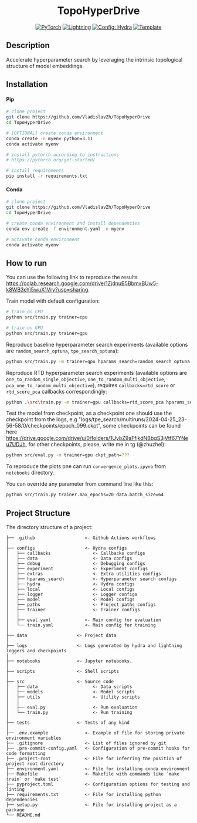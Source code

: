 <div align="center">

# TopoHyperDrive

<a href="https://pytorch.org/get-started/locally/"><img alt="PyTorch" src="https://img.shields.io/badge/PyTorch-ee4c2c?logo=pytorch&logoColor=white"></a>
<a href="https://pytorchlightning.ai/"><img alt="Lightning" src="https://img.shields.io/badge/-Lightning-792ee5?logo=pytorchlightning&logoColor=white"></a>
<a href="https://hydra.cc/"><img alt="Config: Hydra" src="https://img.shields.io/badge/Config-Hydra-89b8cd"></a>
<a href="https://github.com/ashleve/lightning-hydra-template"><img alt="Template" src="https://img.shields.io/badge/-Lightning--Hydra--Template-017F2F?style=flat&logo=github&labelColor=gray"></a><br>

</div>

## Description

Accelerate hyperparameter search by leveraging the intrinsic topological structure of model embeddings.

## Installation

#### Pip

```bash
# clone project
git clone https://github.com/VladislavZh/TopoHyperDrive
cd TopoHyperDrive

# [OPTIONAL] create conda environment
conda create -n myenv python=3.11
conda activate myenv

# install pytorch according to instructions
# https://pytorch.org/get-started/

# install requirements
pip install -r requirements.txt
```

#### Conda

```bash
# clone project
git clone https://github.com/VladislavZh/TopoHyperDrive
cd TopoHyperDrive

# create conda environment and install dependencies
conda env create -f environment.yaml -n myenv

# activate conda environment
conda activate myenv
```

## How to run

You can use the following link to reproduce the results https://colab.research.google.com/drive/1ZjdnuB5BbmxBUw5-k8WB3eYi5wuX1Vry?usp=sharing.

Train model with default configuration:

```bash
# train on CPU
python src/train.py trainer=cpu

# train on GPU
python src/train.py trainer=gpu
```

Reproduce baseline hyperparameter search experiments (available options are `random_search_optuna`, `tpe_search_optuna`):

```bash
python src/train.py -m trainer=gpu hparams_search=random_search_optuna
```

Reproduce RTD hyperparameter search experiments (available options are `one_to_random_single_objective`, `one_to_random_multi_objective`, `pca_one_to_random_multi_objective`), requires `callbacks=rtd_score` or `rtd_score_pca` callbacks correspondingly:

```bash
python .\src\train.py -m trainer=gpu callbacks=rtd_score_pca hparams_search=pca_one_to_random_multi_objective 
```

Test the model from checkpoint, as a checkpoint one should use the checkpoint from the logs, e.g
"logs/tpe_search/multiruns/2024-04-25_23-56-58/0/checkpoints/epoch_099.ckpt", some checkpoints can be found here https://drive.google.com/drive/u/0/folders/1UybZ9aFfjkdNBbgS3jVtf67YNeu7UDJh, for other checkpoints, please, write me in tg (@zhuzhel):

```bash
python src/eval.py -m trainer=gpu ckpt_path=???
```

To reproduce the plots one can run `convergence_plots.ipynb` from `notebooks` directory.

You can override any parameter from command line like this:

```bash
python src/train.py trainer.max_epochs=20 data.batch_size=64
```

## Project Structure

The directory structure of a project:

```
├── .github                   <- Github Actions workflows
│
├── configs                   <- Hydra configs
│   ├── callbacks                <- Callbacks configs
│   ├── data                     <- Data configs
│   ├── debug                    <- Debugging configs
│   ├── experiment               <- Experiment configs
│   ├── extras                   <- Extra utilities configs
│   ├── hparams_search           <- Hyperparameter search configs
│   ├── hydra                    <- Hydra configs
│   ├── local                    <- Local configs
│   ├── logger                   <- Logger configs
│   ├── model                    <- Model configs
│   ├── paths                    <- Project paths configs
│   ├── trainer                  <- Trainer configs
│   │
│   ├── eval.yaml             <- Main config for evaluation
│   └── train.yaml            <- Main config for training
│
├── data                   <- Project data
│
├── logs                   <- Logs generated by hydra and lightning loggers and checkpoints
│
├── notebooks              <- Jupyter notebooks.
│
├── scripts                <- Shell scripts
│
├── src                    <- Source code
│   ├── data                     <- Data scripts
│   ├── models                   <- Model scripts
│   ├── utils                    <- Utility scripts
│   │
│   ├── eval.py                  <- Run evaluation
│   └── train.py                 <- Run training
│
├── tests                  <- Tests of any kind
│
├── .env.example              <- Example of file for storing private environment variables
├── .gitignore                <- List of files ignored by git
├── .pre-commit-config.yaml   <- Configuration of pre-commit hooks for code formatting
├── .project-root             <- File for inferring the position of project root directory
├── environment.yaml          <- File for installing conda environment
├── Makefile                  <- Makefile with commands like `make train` or `make test`
├── pyproject.toml            <- Configuration options for testing and linting
├── requirements.txt          <- File for installing python dependencies
├── setup.py                  <- File for installing project as a package
└── README.md
```
